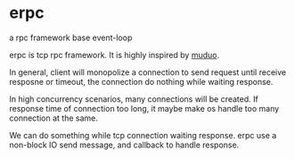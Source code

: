 # erpc
a rpc framework base event-loop

erpc is tcp rpc framework. It is highly inspired by [muduo](https://github.com/chenshuo/muduo).

In general, client will monopolize a connection to send request until receive resposne or timeout, the connection do nothing while waiting response. 

In high concurrency scenarios, many connections will be created. If response time of connection too long, it maybe make os handle too many connection at the same.

We can do something while tcp connection waiting response. erpc use a non-block IO send message, and callback to handle response.